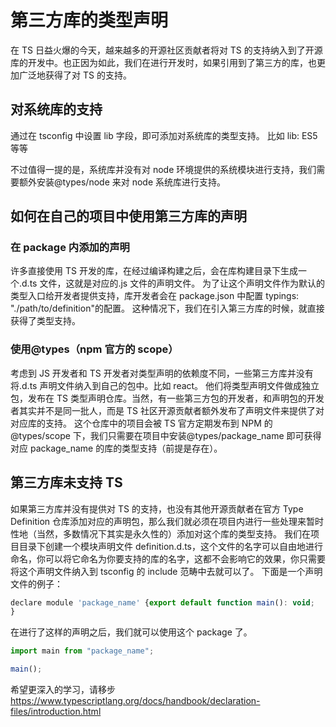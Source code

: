 # 第三方库的类型声明

在 TS 日益火爆的今天，越来越多的开源社区贡献者将对 TS 的支持纳入到了开源库的开发中。也正因为如此，我们在进行开发时，如果引用到了第三方的库，也更加广泛地获得了对 TS 的支持。

## 对系统库的支持

通过在 tsconfig 中设置 lib 字段，即可添加对系统库的类型支持。
比如 lib: ES5 等等

不过值得一提的是，系统库并没有对 node 环境提供的系统模块进行支持，我们需要额外安装@types/node 来对 node 系统库进行支持。

## 如何在自己的项目中使用第三方库的声明

### 在 package 内添加的声明

许多直接使用 TS 开发的库，在经过编译构建之后，会在库构建目录下生成一个.d.ts 文件，这就是对应的.js 文件的声明文件。
为了让这个声明文件作为默认的类型入口给开发者提供支持，库开发者会在 package.json 中配置 typings: "./path/to/definition"的配置。
这种情况下，我们在引入第三方库的时候，就直接获得了类型支持。

### 使用@types（npm 官方的 scope）

考虑到 JS 开发者和 TS 开发者对类型声明的依赖度不同，一些第三方库并没有将.d.ts 声明文件纳入到自己的包中。比如 react。
他们将类型声明文件做成独立包，发布在 TS 类型声明仓库。当然，有一些第三方包的开发者，和声明包的开发者其实并不是同一批人，而是 TS 社区开源贡献者额外发布了声明文件来提供了对对应库的支持。
这个仓库中的项目会被 TS 官方定期发布到 NPM 的@types/scope 下，我们只需要在项目中安装@types/package_name 即可获得对应 package_name 的库的类型支持（前提是存在）。

## 第三方库未支持 TS

如果第三方库并没有提供对 TS 的支持，也没有其他开源贡献者在官方 Type Definition 仓库添加对应的声明包，那么我们就必须在项目内进行一些处理来暂时性地（当然，多数情况下其实是永久性的）添加对这个库的类型支持。
我们在项目目录下创建一个模块声明文件 definition.d.ts，这个文件的名字可以自由地进行命名，你可以将它命名为你要支持的库的名字，这都不会影响它的效果，你只需要将这个声明文件纳入到 tsconfig 的 include 范畴中去就可以了。
下面是一个声明文件的例子：

```js
declare module 'package_name' {export default function main(): void;
}
```

在进行了这样的声明之后，我们就可以使用这个 package 了。

```js
import main from "package_name";

main();
```

希望更深入的学习，请移步
https://www.typescriptlang.org/docs/handbook/declaration-files/introduction.html

